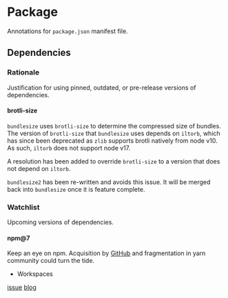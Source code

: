 # Package

Annotations for `package.json` manifest file.

## Dependencies

### Rationale

Justification for using pinned, outdated, or pre-release versions of dependencies.

#### brotli-size

`bundlesize` uses `brotli-size` to determine the compressed size of bundles.
The version of `brotli-size` that `bundlesize` uses depends on `iltorb`, which has since been deprecated as `zlib` supports brotli natively from node v10.
As such, `iltorb` does not support node v17.

A resolution has been added to override `brotli-size` to a version that does not depend on `iltorb`.

`bundlesize2` has been re-written and avoids this issue.
It will be merged back into `bundlesize` once it is feature complete.

### Watchlist

Upcoming versions of dependencies.

#### npm@7

Keep an eye on npm.
Acquisition by [GitHub](https://github.blog/2020-03-16-npm-is-joining-github/) and fragmentation in yarn community could turn the tide.

- Workspaces

[issue](https://github.com/npm/cli/issues/878)
[blog](https://blog.npmjs.org/post/617484925547986944/npm-v7-series-introduction)
